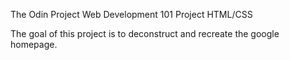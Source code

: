 The Odin Project
Web Development 101
Project HTML/CSS

The goal of this project is to deconstruct and recreate the google homepage.
